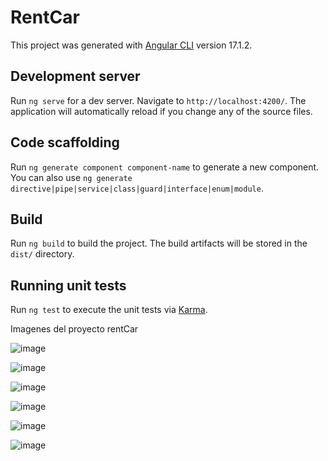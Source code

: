 # RentCar

This project was generated with [Angular CLI](https://github.com/angular/angular-cli) version 17.1.2.

## Development server

Run `ng serve` for a dev server. Navigate to `http://localhost:4200/`. The application will automatically reload if you change any of the source files.

## Code scaffolding

Run `ng generate component component-name` to generate a new component. You can also use `ng generate directive|pipe|service|class|guard|interface|enum|module`.

## Build

Run `ng build` to build the project. The build artifacts will be stored in the `dist/` directory.

## Running unit tests

Run `ng test` to execute the unit tests via [Karma](https://karma-runner.github.io).

Imagenes del proyecto rentCar

![image](https://github.com/JoseMig02/RentCar/assets/159935567/fe2bd1c3-e297-416e-94c6-356ccc121b02)

![image](https://github.com/JoseMig02/RentCar/assets/159935567/828157c9-9c49-4f88-8f23-fe08853e02bf)

![image](https://github.com/JoseMig02/RentCar/assets/159935567/9d9e6b32-5725-46ef-9dd2-f2f7ba8dfd88)

![image](https://github.com/JoseMig02/RentCar/assets/159935567/20421d87-a77e-4548-9645-8242ec7311f2)

![image](https://github.com/JoseMig02/RentCar/assets/159935567/3438628e-aed9-4c29-9060-f9d128f1ad35)

![image](https://github.com/JoseMig02/RentCar/assets/159935567/fbd9c762-b921-49ac-aa8e-2e47db9c1d30)





